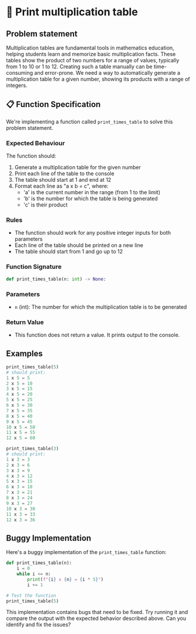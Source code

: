 # 🧮 Print multiplication table

## Problem statement

Multiplication tables are fundamental tools in mathematics education, helping students learn and memorize basic multiplication facts. These tables show the product of two numbers for a range of values, typically from 1 to 10 or 1 to 12. Creating such a table manually can be time-consuming and error-prone. We need a way to automatically generate a multiplication table for a given number, showing its products with a range of integers.

## 📋 Function Specification

We're implementing a function called `print_times_table` to solve this problem statement.

### Expected Behaviour

The function should:

1. Generate a multiplication table for the given number
2. Print each line of the table to the console
3. The table should start at 1 and end at 12
4. Format each line as "a x b = c", where:
   - 'a' is the current number in the range (from 1 to the limit)
   - 'b' is the number for which the table is being generated
   - 'c' is their product

### Rules

- The function should work for any positive integer inputs for both parameters
- Each line of the table should be printed on a new line
- The table should start from 1 and go up to 12

### Function Signature

```python
def print_times_table(n: int) -> None:
```

### Parameters

- `n` (int): The number for which the multiplication table is to be generated

### Return Value

- This function does not return a value. It prints output to the console.

## Examples

```python
print_times_table(5)
# should print:
1 x 5 = 5
2 x 5 = 10
3 x 5 = 15
4 x 5 = 20
5 x 5 = 25
6 x 5 = 30
7 x 5 = 35
8 x 5 = 40
9 x 5 = 45
10 x 5 = 50
11 x 5 = 55
12 x 5 = 60

print_times_table(3)
# should print:
1 x 3 = 3
2 x 3 = 6
3 x 3 = 9
4 x 3 = 12
5 x 3 = 15
6 x 3 = 18
7 x 3 = 21
8 x 3 = 24
9 x 3 = 27
10 x 3 = 30
11 x 3 = 33
12 x 3 = 36
```

## Buggy Implementation

Here's a buggy implementation of the `print_times_table` function:

```python
def print_times_table(n):
    i = 0
    while i <= n:
        print(f"{i} x {n} = {i * 5}")
        i += 1

# Test the function
print_times_table(5)
```

This implementation contains bugs that need to be fixed. Try running it and compare the output with the expected behavior described above. Can you identify and fix the issues?
